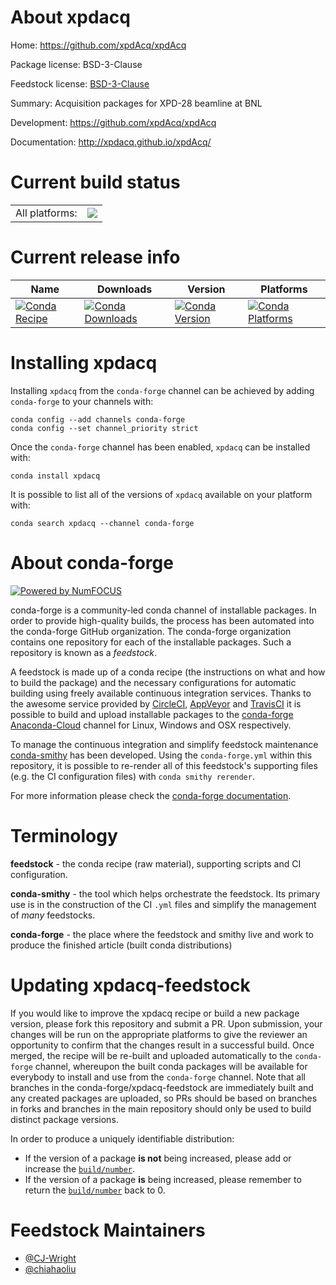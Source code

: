 About xpdacq
============

Home: https://github.com/xpdAcq/xpdAcq

Package license: BSD-3-Clause

Feedstock license: [BSD-3-Clause](https://github.com/conda-forge/xpdacq-feedstock/blob/master/LICENSE.txt)

Summary: Acquisition packages for XPD-28 beamline at BNL

Development: https://github.com/xpdAcq/xpdAcq

Documentation: http://xpdacq.github.io/xpdAcq/

Current build status
====================


<table><tr><td>All platforms:</td>
    <td>
      <a href="https://dev.azure.com/conda-forge/feedstock-builds/_build/latest?definitionId=4417&branchName=master">
        <img src="https://dev.azure.com/conda-forge/feedstock-builds/_apis/build/status/xpdacq-feedstock?branchName=master">
      </a>
    </td>
  </tr>
</table>

Current release info
====================

| Name | Downloads | Version | Platforms |
| --- | --- | --- | --- |
| [![Conda Recipe](https://img.shields.io/badge/recipe-xpdacq-green.svg)](https://anaconda.org/conda-forge/xpdacq) | [![Conda Downloads](https://img.shields.io/conda/dn/conda-forge/xpdacq.svg)](https://anaconda.org/conda-forge/xpdacq) | [![Conda Version](https://img.shields.io/conda/vn/conda-forge/xpdacq.svg)](https://anaconda.org/conda-forge/xpdacq) | [![Conda Platforms](https://img.shields.io/conda/pn/conda-forge/xpdacq.svg)](https://anaconda.org/conda-forge/xpdacq) |

Installing xpdacq
=================

Installing `xpdacq` from the `conda-forge` channel can be achieved by adding `conda-forge` to your channels with:

```
conda config --add channels conda-forge
conda config --set channel_priority strict
```

Once the `conda-forge` channel has been enabled, `xpdacq` can be installed with:

```
conda install xpdacq
```

It is possible to list all of the versions of `xpdacq` available on your platform with:

```
conda search xpdacq --channel conda-forge
```


About conda-forge
=================

[![Powered by NumFOCUS](https://img.shields.io/badge/powered%20by-NumFOCUS-orange.svg?style=flat&colorA=E1523D&colorB=007D8A)](http://numfocus.org)

conda-forge is a community-led conda channel of installable packages.
In order to provide high-quality builds, the process has been automated into the
conda-forge GitHub organization. The conda-forge organization contains one repository
for each of the installable packages. Such a repository is known as a *feedstock*.

A feedstock is made up of a conda recipe (the instructions on what and how to build
the package) and the necessary configurations for automatic building using freely
available continuous integration services. Thanks to the awesome service provided by
[CircleCI](https://circleci.com/), [AppVeyor](https://www.appveyor.com/)
and [TravisCI](https://travis-ci.com/) it is possible to build and upload installable
packages to the [conda-forge](https://anaconda.org/conda-forge)
[Anaconda-Cloud](https://anaconda.org/) channel for Linux, Windows and OSX respectively.

To manage the continuous integration and simplify feedstock maintenance
[conda-smithy](https://github.com/conda-forge/conda-smithy) has been developed.
Using the ``conda-forge.yml`` within this repository, it is possible to re-render all of
this feedstock's supporting files (e.g. the CI configuration files) with ``conda smithy rerender``.

For more information please check the [conda-forge documentation](https://conda-forge.org/docs/).

Terminology
===========

**feedstock** - the conda recipe (raw material), supporting scripts and CI configuration.

**conda-smithy** - the tool which helps orchestrate the feedstock.
                   Its primary use is in the construction of the CI ``.yml`` files
                   and simplify the management of *many* feedstocks.

**conda-forge** - the place where the feedstock and smithy live and work to
                  produce the finished article (built conda distributions)


Updating xpdacq-feedstock
=========================

If you would like to improve the xpdacq recipe or build a new
package version, please fork this repository and submit a PR. Upon submission,
your changes will be run on the appropriate platforms to give the reviewer an
opportunity to confirm that the changes result in a successful build. Once
merged, the recipe will be re-built and uploaded automatically to the
`conda-forge` channel, whereupon the built conda packages will be available for
everybody to install and use from the `conda-forge` channel.
Note that all branches in the conda-forge/xpdacq-feedstock are
immediately built and any created packages are uploaded, so PRs should be based
on branches in forks and branches in the main repository should only be used to
build distinct package versions.

In order to produce a uniquely identifiable distribution:
 * If the version of a package **is not** being increased, please add or increase
   the [``build/number``](https://docs.conda.io/projects/conda-build/en/latest/resources/define-metadata.html#build-number-and-string).
 * If the version of a package **is** being increased, please remember to return
   the [``build/number``](https://docs.conda.io/projects/conda-build/en/latest/resources/define-metadata.html#build-number-and-string)
   back to 0.

Feedstock Maintainers
=====================

* [@CJ-Wright](https://github.com/CJ-Wright/)
* [@chiahaoliu](https://github.com/chiahaoliu/)

